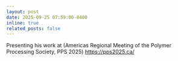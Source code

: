 ```yaml
---
layout: post
date: 2025-09-25 07:59:00-0400
inline: true
related_posts: false
---
```


 Presenting his work at (Americas Regional Meeting of the Polymer Processing Society, PPS 2025) <https://pps2025.ca/>
